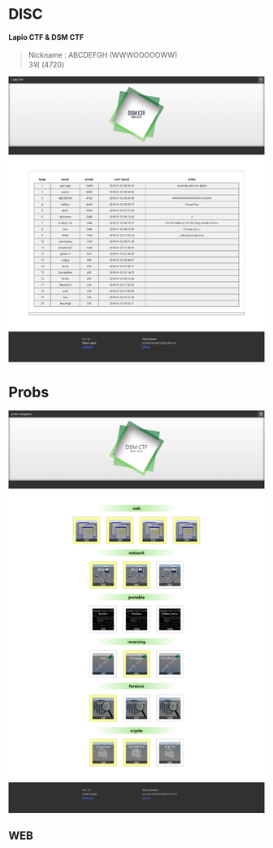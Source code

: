 # DISC
#### Lapio CTF & DSM CTF  
> Nickname : ABCDEFGH (WWWOOOOOWW)  
> 3위 (4720)

![Rank](Image/Rank.png)
# Probs
![Image](Image/SolvedProb.png)

## WEB

